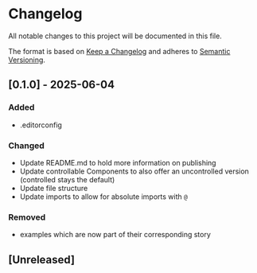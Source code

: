 # Changelog

All notable changes to this project will be documented in this file.

The format is based on [Keep a Changelog](https://keepachangelog.com/en/1.0.0/)
and adheres to [Semantic Versioning](https://semver.org/spec/v2.0.0.html).

## [0.1.0] - 2025-06-04

### Added

- .editorconfig

### Changed

- Update README.md to hold more information on publishing
- Update controllable Components to also offer an uncontrolled version (controlled stays the default)
- Update file structure
- Update imports to allow for absolute imports with `@`

### Removed
- examples which are now part of their corresponding story

## [Unreleased]
